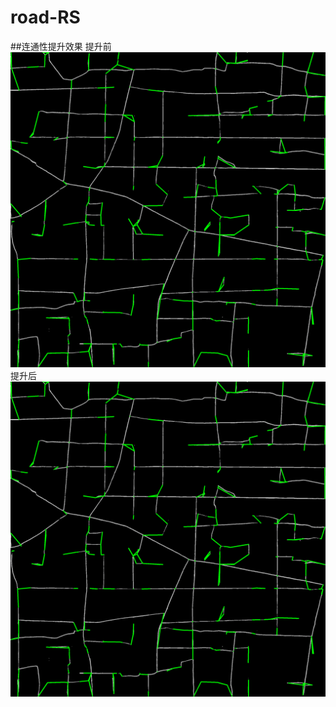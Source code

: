 # road-RS


##连通性提升效果
  提升前
![image](https://github.com/SCmakeVAN/road-RS/blob/main/result.png)
  提升后
![image](https://github.com/SCmakeVAN/road-RS/blob/main/result.png)
